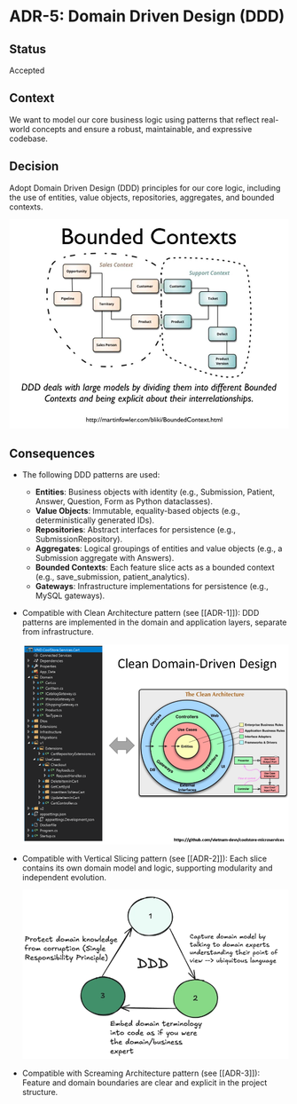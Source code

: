 # ADR-5: Domain Driven Design (DDD)

## Status
Accepted

## Context
We want to model our core business logic using patterns that reflect real-world concepts and ensure a robust, maintainable, and expressive codebase.

## Decision
Adopt Domain Driven Design (DDD) principles for our core logic, including the use of entities, value objects, repositories, aggregates, and bounded contexts.

![](image.png)

## Consequences
- The following DDD patterns are used:
  - **Entities**: Business objects with identity (e.g., Submission, Patient, Answer, Question, Form as Python dataclasses).
  - **Value Objects**: Immutable, equality-based objects (e.g., deterministically generated IDs).
  - **Repositories**: Abstract interfaces for persistence (e.g., SubmissionRepository).
  - **Aggregates**: Logical groupings of entities and value objects (e.g., a Submission aggregate with Answers).
  - **Bounded Contexts**: Each feature slice acts as a bounded context (e.g., save_submission, patient_analytics).
  - **Gateways**: Infrastructure implementations for persistence (e.g., MySQL gateways).
- Compatible with Clean Architecture pattern (see [[ADR-1]]): DDD patterns are implemented in the domain and application layers, separate from infrastructure.

  ![alt text](image-2.png)

- Compatible with Vertical Slicing pattern (see [[ADR-2]]): Each slice contains its own domain model and logic, supporting modularity and independent evolution.

  ![alt text](image-1.png)

- Compatible with Screaming Architecture pattern (see [[ADR-3]]): Feature and domain boundaries are clear and explicit in the project structure.
